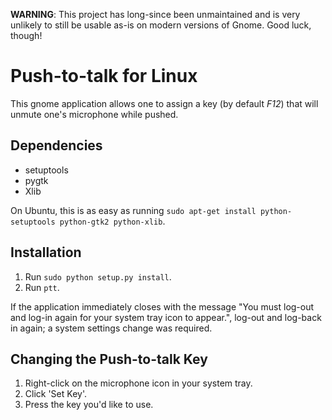 
**WARNING**: This project has long-since been unmaintained and is very unlikely to still be usable as-is on modern versions of Gnome.  Good luck, though!


# Push-to-talk for Linux

This gnome application allows one to assign a key (by default *F12*) that will unmute one's microphone while pushed.

## Dependencies

 - setuptools
 - pygtk
 - Xlib

On Ubuntu, this is as easy as running ``sudo apt-get install python-setuptools python-gtk2 python-xlib``.

## Installation

 1. Run ``sudo python setup.py install``.
 2. Run ``ptt``.
 
If the application immediately closes with the message "You must log-out and log-in again for your system tray icon to appear.", log-out and log-back in again; a system settings change was required.

## Changing the Push-to-talk Key

 1. Right-click on the microphone icon in your system tray.
 2. Click 'Set Key'.
 3. Press the key you'd like to use.

